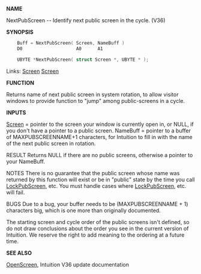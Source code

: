 
**NAME**

NextPubScreen -- Identify next public screen in the cycle. (V36)

**SYNOPSIS**

```c
    Buff = NextPubScreen( Screen, NameBuff )
    D0                    A0      A1

    UBYTE *NextPubScreen( struct Screen *, UBYTE * );

```
Links: [Screen](_00DD) [Screen](_00DD) 

**FUNCTION**

Returns name of next public screen in system rotation, to
allow visitor windows to provide function to &#034;jump&#034; among
public-screens in a cycle.

**INPUTS**

[Screen](_00DD) = pointer to the screen your window is currently open in,
or NULL, if you don't have a pointer to a public screen.
NameBuff = pointer to a buffer of MAXPUBSCREENNAME+1 characters,
for Intuition to fill in with the name of the next public
screen in rotation.

RESULT
Returns NULL if there are no public screens, otherwise a
pointer to your NameBuff.

NOTES
There is no guarantee that the public screen whose name
was returned by this function will exist or be in &#034;public&#034; state
by the time you call [LockPubScreen](LockPubScreen), etc.  You must handle
cases where [LockPubScreen](LockPubScreen), etc. will fail.

BUGS
Due to a bug, your buffer needs to be (MAXPUBSCREENNAME + 1)
characters big, which is one more than originally documented.

The starting screen and cycle order of the public screens isn't
defined, so do not draw conclusions about the order you
see in the current version of Intuition.  We reserve the
right to add meaning to the ordering at a future time.

**SEE ALSO**

[OpenScreen](OpenScreen), Intuition V36 update documentation
